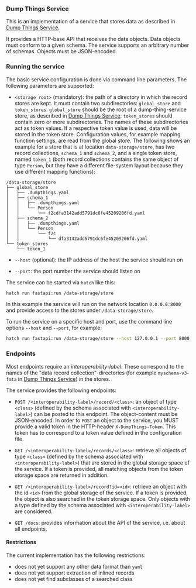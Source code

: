 
### Dump Things Service

This is an implementation of a service that stores data as described in
[Dump Things Service](https://concepts.datalad.org/dump-things).

It provides a HTTP-base API that receives the data objects.
Data objects must conform to a given schema. The service supports an arbitrary number of schemas. Objects must be JSON-encoded.

### Running the service

The basic service configuration is done via command line parameters.
The following parameters are supported:

- `<storage root>` (mandatory): the path of a directory in which the record stores are kept. It must contain two subdirectories: `global_store` and `token_stores`.
 `global_store` should be the root of a dump-thing-service store, as described in [Dump Things Service](https://concepts.datalad.org/dump-things).
 `token_stores` should contain zero or more subdirectories.
 The names of these subdirectories act as token values.
 If a respective token value is used, data will be stored in the token store.
 Configuration values, for example mapping function settings, are read from the global store.
The following shows an example for a store that is at location `data-storage/store`, has two record collections, `schema_1` and `schema_2`, and a single token store, named `token_1` (both record collections contains the same object of type `Person`, but they have a different file-system layout because they use different mapping functions):

```
/data-storage/store
├── global_store
│   ├── .dumpthings.yaml
│   ├── schema_1
│   │   ├── .dumpthings.yaml
│   │   └── Person
│   │       └── f2cdfa3142add5791dc6fe45209206fd.yaml
│   ├── schema_2
│   │   ├── .dumpthings.yaml
│   │   └── Person
│   │       └── f2c
│   │           └── dfa3142add5791dc6fe45209206fd.yaml
└── token_stores
    └── token_1
```

- `--host` (optional): the IP address of the host the service should run on


- `--port`: the port number the service should listen on

The service can be started via `hatch` like this:

```bash
hatch run fastapi:run /data-storage/store
```
In this example the service will run on the network location `0.0.0.0:8000` and provide access to the stores under `/data-storage/store`.

To run the service on a specific host and port, use the command line options `--host` and `--port`, for example:

```bash
hatch run fastapi:run /data-storage/store --host 127.0.0.1 --port 8000
```

### Endpoints

Most endpoints require an *interoperability-label*. These correspond to the names of the "data record collection"-directories (for example `myschema-v3-fmta` in [Dump Things Service](https://concepts.datalad.org/dump-things/)) in the stores.

The service provides the following endpoints:

- `POST /<interoperability-label>/record/<class>`: an object of type `<class>` (defined by the schema associated with `<interoperability-label>`) can be posted to this endpoint.
 The object-content must be JSON-encoded.
 In order to `POST` an object to the service, you MUST provide a valid token in the HTTP-header `X-DumpThings-Token`. This token has to correspond to a token value defined in the configuration file.


- `GET /<interoperability-label>/records/<class>`: retrieve all objects of type `<class>` (defined by the schema associated with `<interoperability-label>`) that are stored in the global storage space of the service.
 If a token is provided, all matching objects from the token storage space are returned in addition.


- `GET /<interoperability-label>/record?id=<id>`: retrieve an object with the id `<id>` from the global storage of the service. If a token is provided, the object is also searched in the token storage space. Only objects with a type defined by the schema associated with `<interoperability-label>` are considered.


- `GET /docs`: provides information about the API of the service, i.e. about all endpoints.


#### Restrictions

The current implementation has the following restrictions:

- does not yet support any other data format than `yaml`
- does not yet support extraction of inlined records
- does not yet find subclasses of a searched class
